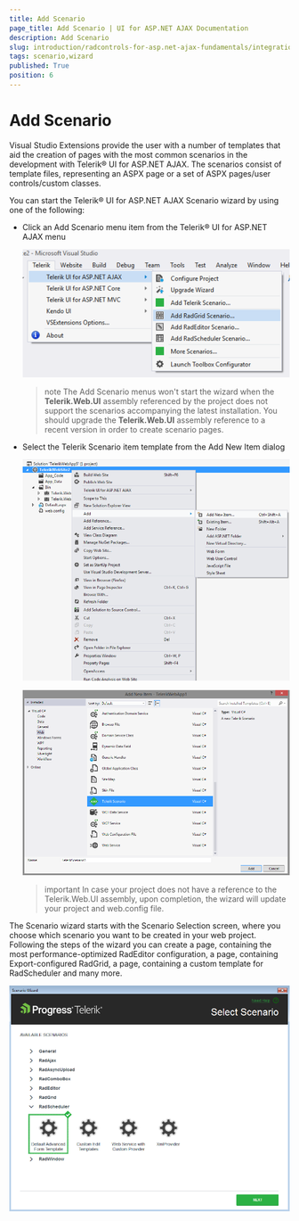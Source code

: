 ```yaml
---
title: Add Scenario
page_title: Add Scenario | UI for ASP.NET AJAX Documentation
description: Add Scenario
slug: introduction/radcontrols-for-asp.net-ajax-fundamentals/integration-with-visual-studio/visual-studio-extensions/scenario-wizard
tags: scenario,wizard
published: True
position: 6
---
```


# Add Scenario




Visual Studio Extensions provide the user with a number of templates that aid the creation of pages with the most common scenarios in the development with Telerik® UI for ASP.NET AJAX. The scenarios consist of template files, representing an ASPX page or a set of ASPX pages/user controls/custom classes.

You can start the Telerik® UI for ASP.NET AJAX Scenario wizard by using one of the following:

* Click an Add Scenario menu item from the Telerik® UI for ASP.NET AJAX menu

	![Scenario Wizard Menu](images/introduction-vsx_scenariowizard_menu.png) 

	>note The Add Scenario menus won't start the wizard when the **Telerik.Web.UI** assembly referenced by the project does not support the scenarios accompanying the latest installation. You should upgrade the **Telerik.Web.UI** assembly reference to a recent version in order to create scenario pages.

* Select the Telerik Scenario item template from the Add New Item dialog

	![New Item Context Menu](images/introduction-vsx_scenariowizard_newitem_menu.png)
	
	![New Item Dialog](images/introduction-vsx_scenariowizard_newitem_dialog.png) 
	
	>important In case your project does not have a reference to the Telerik.Web.UI assembly, upon completion, the wizard will update your project and web.config file.

The Scenario wizard starts with the Scenario Selection screen, where you choose which scenario you want to be created in your web project. Following the steps of the wizard you can create a page, containing the most performance-optimized RadEditor configuration, a page, containing Export-configured RadGrid, a page, containing a custom template for RadScheduler and many more.

![Scenario Wizard](images/introduction-vsx_scenariowizard.png)
